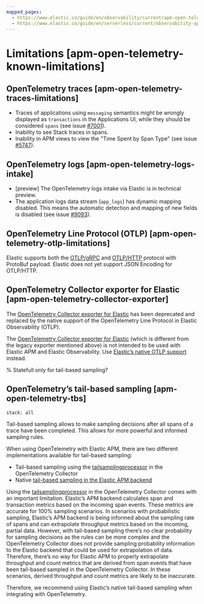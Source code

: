 ```yaml
---
mapped_pages:
  - https://www.elastic.co/guide/en/observability/current/apm-open-telemetry-known-limitations.html
  - https://www.elastic.co/guide/en/serverless/current/observability-apm-agents-opentelemetry-limitations.html
---
```


# Limitations [apm-open-telemetry-known-limitations]


## OpenTelemetry traces [apm-open-telemetry-traces-limitations]

* Traces of applications using `messaging` semantics might be wrongly displayed as `transactions` in the Applications UI, while they should be considered `spans` (see issue [#7001](https://github.com/elastic/apm-server/issues/7001)).
* Inability to see Stack traces in spans.
* Inability in APM views to view the "Time Spent by Span Type"  (see issue [#5747](https://github.com/elastic/apm-server/issues/5747)).


## OpenTelemetry logs [apm-open-telemetry-logs-intake]

* [preview] The OpenTelemetry logs intake via Elastic is in technical preview.
* The application logs data stream (`app_logs`) has dynamic mapping disabled. This means the automatic detection and mapping of new fields is disabled (see issue [#9093](https://github.com/elastic/apm-server/issues/9093)).


## OpenTelemetry Line Protocol (OTLP) [apm-open-telemetry-otlp-limitations]

Elastic supports both the  [OTLP/gRPC](https://opentelemetry.io/docs/specs/otlp/#otlpgrpc) and [OTLP/HTTP](https://opentelemetry.io/docs/specs/otlp/#otlphttp) protocol with ProtoBuf payload. Elastic does not yet support JSON Encoding for OTLP/HTTP.


## OpenTelemetry Collector exporter for Elastic [apm-open-telemetry-collector-exporter]

The [OpenTelemetry Collector exporter for Elastic](https://github.com/open-telemetry/opentelemetry-collector-contrib/tree/v0.57.2/exporter/elasticexporter) has been deprecated and replaced by the native support of the OpenTelemetry Line Protocol in Elastic Observability (OTLP).

The [OpenTelemetry Collector exporter for Elastic](https://github.com/open-telemetry/opentelemetry-collector-contrib/tree/main/exporter/elasticsearchexporter) (which is different from the legacy exporter mentioned above) is not intended to be used with Elastic APM and Elastic Observability. Use [Elastic’s native OTLP support](../../../solutions/observability/apps/upstream-opentelemetry-collectors-language-sdks.md) instead.

% Statefull only for tail-based sampling?

## OpenTelemetry’s tail-based sampling [apm-open-telemetry-tbs]
```{applies_to}
stack: all
```

Tail-based sampling allows to make sampling decisions after all spans of a trace have been completed. This allows for more powerful and informed sampling rules.

When using OpenTelemetry with Elastic APM, there are two different implementations available for tail-based sampling:

* Tail-based sampling using the [tailsamplingprocessor](https://github.com/open-telemetry/opentelemetry-collector-contrib/tree/main/processor/tailsamplingprocessor) in the OpenTelemetry Collector
* Native [tail-based sampling in the Elastic APM backend](../../../solutions/observability/apps/transaction-sampling.md#apm-tail-based-sampling)

Using the [tailsamplingprocessor](https://github.com/open-telemetry/opentelemetry-collector-contrib/tree/main/processor/tailsamplingprocessor) in the OpenTelemetry Collector comes with an important limitation. Elastic’s APM backend calculates span and transaction metrics based on the incoming span events. These metrics are accurate for 100% sampling scenarios. In scenarios with probabilistic sampling, Elastic’s APM backend is being informed about the sampling rate of spans and can extrapolate throughput metrics based on the incoming, partial data. However, with tail-based sampling there’s no clear probability for sampling decisions as the rules can be more complex and the OpenTelemetry Collector does not provide sampling probability information to the Elastic backend that could be used for extrapolation of data. Therefore, there’s no way for Elastic APM to properly extrapolate throughput and count metrics that are derived from span events that have been tail-based sampled in the OpenTelemetry Collector. In these scenarios, derived throughput and count metrics are likely to be inaccurate.

Therefore, we recommend using Elastic’s native tail-based sampling when integrating with OpenTelemetry.